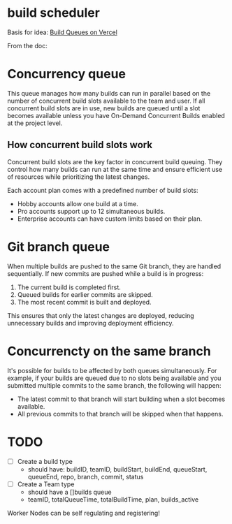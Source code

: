# build scheduler

Basis for idea: [Build Queues on Vercel](https://vercel.com/docs/builds/build-queues)

From the doc:

# Concurrency queue
This queue manages how many builds can run in parallel based on the number of concurrent build slots available to the team and user. If all concurrent build slots are in use, new builds are queued until a slot becomes available unless you have On-Demand Concurrent Builds enabled at the project level.

## How concurrent build slots work

Concurrent build slots are the key factor in concurrent build queuing. They control how many builds can run at the same time and ensure efficient use of resources while prioritizing the latest changes.

Each account plan comes with a predefined number of build slots:

- Hobby accounts allow one build at a time.
- Pro accounts support up to 12 simultaneous builds.
- Enterprise accounts can have custom limits based on their plan.

# Git branch queue

When multiple builds are pushed to the same Git branch, they are handled sequentially. If new commits are pushed while a build is in progress:

1. The current build is completed first.
2. Queued builds for earlier commits are skipped.
3. The most recent commit is built and deployed.

This ensures that only the latest changes are deployed, reducing unnecessary builds and improving deployment efficiency.

# Concurrencty on the same branch

It's possible for builds to be affected by both queues simultaneously. For example, if your builds are queued due to no slots being available and you submitted multiple commits to the same branch, the following will happen:

- The latest commit to that branch will start building when a slot becomes available.
- All previous commits to that branch will be skipped when that happens.


# TODO
- [ ] Create a build type
    - should have: buildID, teamID, buildStart, buildEnd, queueStart, queueEnd, repo, branch, commit, status
- [ ] Create a Team type
    - should have a []builds queue
    - teamID, totalQueueTime, totalBuildTime, plan, builds_active

Worker Nodes can be self regulating and registering!

